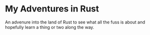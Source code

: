 # My Adventures in Rust

An advenure into the land of Rust to see what all the fuss is about and hopefully learn a thing or two along the way.
